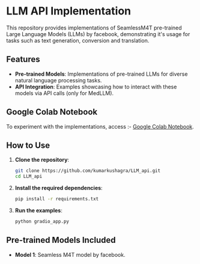 # LLM API Implementation

This repository provides implementations of SeamlessM4T pre-trained Large Language Models (LLMs) by facebook, demonstrating it's usage for tasks such as text generation, conversion and translation.

## Features

- **Pre-trained Models**: Implementations of pre-trained LLMs for diverse natural language processing tasks.
- **API Integration**: Examples showcasing how to interact with these models via API calls (only for MedLLM).

## Google Colab Notebook

To experiment with the implementations, access :-
[Google Colab Notebook](https://colab.research.google.com/drive/10jRcTiREe8o83Q__3L2U9f7PyJNfBZnK?usp=sharing).

## How to Use

1. **Clone the repository**:
   ```bash
   git clone https://github.com/kumarkushagra/LLM_api.git
   cd LLM_api
   ```

2. **Install the required dependencies**:
   ```bash
   pip install -r requirements.txt
   ```

3. **Run the examples**:
   ```bash
   python gradio_app.py
   ```

## Pre-trained Models Included

- **Model 1**: Seamless M4T model by facebook.
